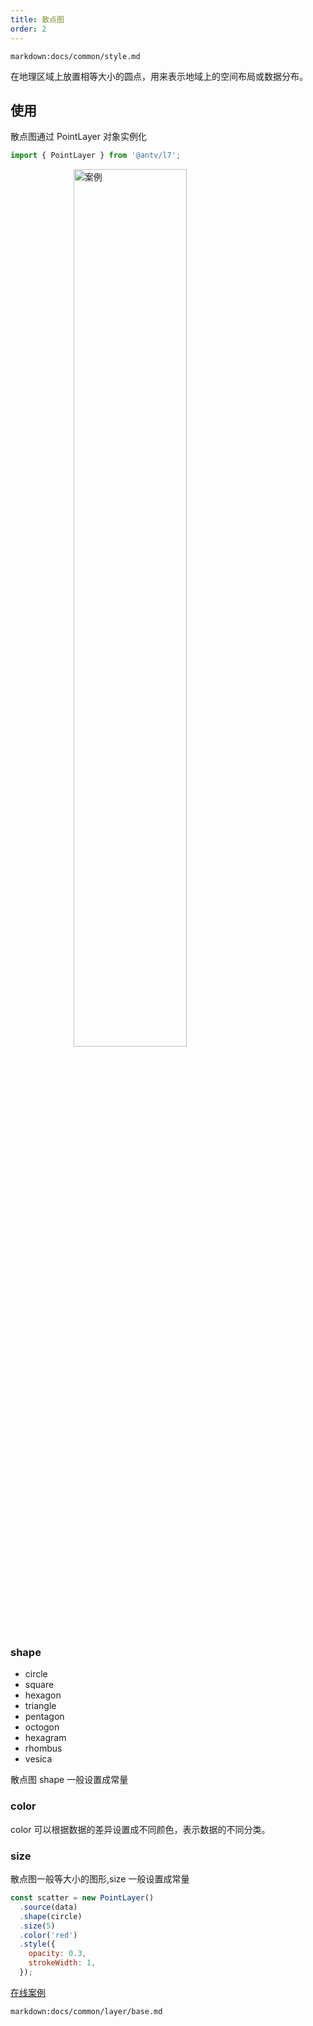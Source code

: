 ```yaml
---
title: 散点图
order: 2
---
```


`markdown:docs/common/style.md`

在地理区域上放置相等大小的圆点，用来表示地域上的空间布局或数据分布。

## 使用

散点图通过 PointLayer 对象实例化

```javascript
import { PointLayer } from '@antv/l7';
```

<img width="60%" style="display: block;margin: 0 auto;" alt="案例" src='https://gw.alipayobjects.com/mdn/antv_site/afts/img/A*LnlmQ7sFWigAAAAAAAAAAABkARQnAQ'>

### shape

- circle
- square
- hexagon
- triangle
- pentagon
- octogon
- hexagram
- rhombus
- vesica

散点图 shape 一般设置成常量

### color

color 可以根据数据的差异设置成不同颜色，表示数据的不同分类。

### size

散点图一般等大小的图形,size 一般设置成常量

```javascript
const scatter = new PointLayer()
  .source(data)
  .shape(circle)
  .size(5)
  .color('red')
  .style({
    opacity: 0.3,
    strokeWidth: 1,
  });
```

[在线案例](../../../examples/point/scatter#scatter)

`markdown:docs/common/layer/base.md`
